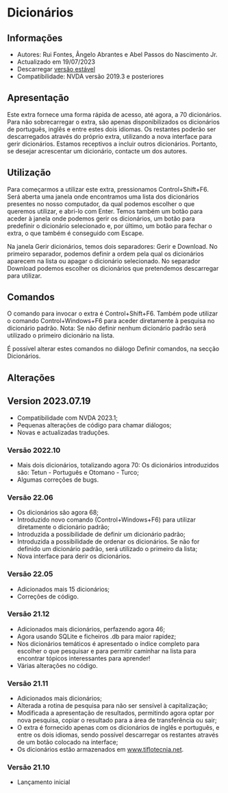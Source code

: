 # Dicionários


## Informações
* Autores: Rui Fontes, Ângelo Abrantes e Abel Passos do Nascimento Jr.
* Actualizado em 19/07/2023
* Descarregar [versão estável][1]
* Compatibilidade: NVDA versão 2019.3 e posteriores


## Apresentação
Este extra fornece uma forma rápida de acesso, até agora, a 70 dicionários.
Para não sobrecarregar o extra, são apenas disponibilizados os dicionários de português, inglês e entre estes dois idiomas.
Os restantes poderão ser descarregados através do próprio extra, utilizando a nova interface para gerir dicionários.
Estamos receptivos a incluir outros dicionários. Portanto, se desejar acrescentar um dicionário, contacte um dos autores.


## Utilização

Para começarmos a utilizar este extra, pressionamos Control+Shift+F6.
Será aberta uma janela onde encontramos uma lista dos dicionários presentes no nosso computador, da qual podemos escolher o que queremos utilizar, e abri-lo com Enter.
Temos também um botão para aceder à janela onde podemos gerir os dicionários, um botão para predefinir o dicionário selecionado e, por último, um botão para fechar o extra, o que também é conseguido com Escape.

Na janela Gerir dicionários, temos dois separadores: Gerir e Download.
No primeiro separador, podemos definir a ordem pela qual os dicionários aparecem na lista ou apagar o dicionário selecionado.
No separador Download podemos escolher os dicionários que pretendemos descarregar para utilizar.


## Comandos
O comando para invocar o extra é Control+Shift+F6.
Também pode utilizar o comando Control+Windows+F6 para aceder diretamente à pesquisa no dicionário padrão.
Nota: Se não definir nenhum dicionário padrão será utilizado o primeiro dicionário na lista.

É possível alterar estes comandos no diálogo Definir comandos, na secção Dicionários.


## Alterações


## Version 2023.07.19
* Compatibilidade com NVDA 2023.1;
* Pequenas alterações de código para chamar diálogos;
* Novas e actualizadas traduções.

### Versão 2022.10
* Mais dois dicionários, totalizando agora 70:
	Os dicionários introduzidos são: Tetun - Português e Otomano - Turco;
* Algumas correções de bugs.

### Versão 22.06
* Os dicionários são agora 68;
* Introduzido novo comando (Control+Windows+F6) para utilizar diretamente o dicionário padrão;
* Introduzida a possibilidade de definir um dicionário padrão;
* Introduzida a possibilidade de ordenar os dicionários. Se não for definido um dicionário padrão, será utilizado o primeiro da lista;
* Nova interface para derir os dicionários.

### Versão 22.05
* Adicionados mais 15 dicionários;
* Correções de código.

### Versão 21.12
* Adicionados mais dicionários, perfazendo agora 46;
* Agora usando SQLite e ficheiros .db para maior rapidez;
* Nos dicionários temáticos é apresentado o índice completo para escolher o que pesquisar e para permitir caminhar na lista para encontrar tópicos interessantes para aprender!
* Várias alterações no código.

### Versão 21.11
* Adicionados mais dicionários;
* Alterada a rotina de pesquisa para não ser sensível à capitalização;
* Modificada a apresentação de resultados, permitindo agora optar por nova pesquisa, copiar o resultado para a área de transferência ou sair;
* O extra é fornecido apenas com os dicionários de inglês e português, e entre os dois idiomas, sendo possível descarregar os restantes através de um botão colocado na interface;
* Os dicionários estão armazenados em www.tiflotecnia.net.

### Versão 21.10
* Lançamento inicial

[1]: https://github.com/ruifontes/Dictionaries/releases/download/2023.10.01/dictionaries-2023.10.01.nvda-addon
